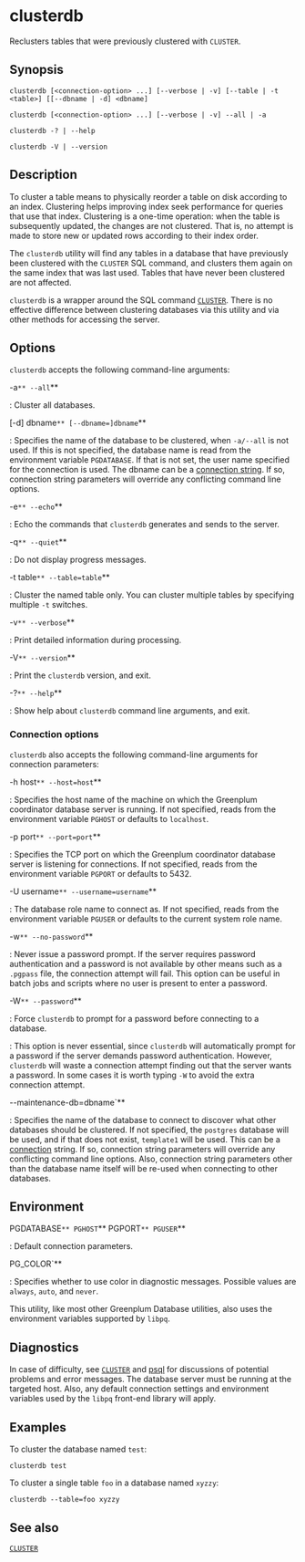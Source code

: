 # clusterdb

Reclusters tables that were previously clustered with `CLUSTER`.

## Synopsis

```shell
clusterdb [<connection-option> ...] [--verbose | -v] [--table | -t <table>] [[--dbname | -d] <dbname]

clusterdb [<connection-option> ...] [--verbose | -v] --all | -a

clusterdb -? | --help

clusterdb -V | --version
```

## Description

To cluster a table means to physically reorder a table on disk according to an index. Clustering helps improving index seek performance for queries that use that index. Clustering is a one-time operation: when the table is subsequently updated, the changes are not clustered. That is, no attempt is made to store new or updated rows according to their index order.

The `clusterdb` utility will find any tables in a database that have previously been clustered with the `CLUSTER` SQL command, and clusters them again on the same index that was last used. Tables that have never been clustered are not affected.

`clusterdb` is a wrapper around the SQL command [`CLUSTER`](/docs/sql-stmts/sql-stmt-cluster.md). There is no effective difference between clustering databases via this utility and via other methods for accessing the server.

## Options

`clusterdb` accepts the following command-line arguments:

-a`**
--all`**

:   Cluster all databases.

[-d] dbname`**
[--dbname=]dbname`**

:   Specifies the name of the database to be clustered, when `-a/--all` is not used. If this is not specified, the database name is read from the environment variable `PGDATABASE`. If that is not set, the user name specified for the connection is used. The dbname can be a [connection string](https://www.postgresql.org/docs/12/libpq-connect.html#LIBPQ-CONNSTRING). If so, connection string parameters will override any conflicting command line options.

-e`**
--echo`**

:   Echo the commands that `clusterdb` generates and sends to the server.

-q`**
--quiet`**

:   Do not display progress messages.

-t table`**
--table=table`**

:   Cluster the named table only. You can cluster multiple tables by specifying multiple `-t` switches.

-v`**
--verbose`**

:   Print detailed information during processing.

-V`**
--version`**

:   Print the `clusterdb` version, and exit.

-?`**
--help`**

:   Show help about `clusterdb` command line arguments, and exit.

### Connection options

`clusterdb` also accepts the following command-line arguments for connection parameters:

-h host`**
--host=host`**

:   Specifies the host name of the machine on which the Greenplum coordinator database server is running. If not specified, reads from the environment variable `PGHOST` or defaults to `localhost`.

-p port`**
--port=port`**

:   Specifies the TCP port on which the Greenplum coordinator database server is listening for connections. If not specified, reads from the environment variable `PGPORT` or defaults to 5432.

-U username`**
--username=username`**

:   The database role name to connect as. If not specified, reads from the environment variable `PGUSER` or defaults to the current system role name.

-w`**
--no-password`**

:   Never issue a password prompt. If the server requires password authentication and a password is not available by other means such as a `.pgpass` file, the connection attempt will fail. This option can be useful in batch jobs and scripts where no user is present to enter a password.

-W`**
--password`**

:   Force `clusterdb` to prompt for a password before connecting to a database.

:   This option is never essential, since `clusterdb` will automatically prompt for a password if the server demands password authentication. However, `clusterdb` will waste a connection attempt finding out that the server wants a password. In some cases it is worth typing `-W` to avoid the extra connection attempt.

--maintenance-db=dbname`**

:   Specifies the name of the database to connect to discover what other databases should be clustered. If not specified, the `postgres` database will be used, and if that does not exist, `template1` will be used. This can be a [connection](https://www.postgresql.org/docs/12/libpq-connect.html#LIBPQ-CONNSTRING) string. If so, connection string parameters will override any conflicting command line options. Also, connection string parameters other than the database name itself will be re-used when connecting to other databases.

## Environment

PGDATABASE`**
PGHOST`**
PGPORT`**
PGUSER`**

:   Default connection parameters.

PG_COLOR`**

:   Specifies whether to use color in diagnostic messages. Possible values are `always`, `auto`, and `never`.

This utility, like most other Greenplum Database utilities, also uses the environment variables supported by `libpq`.

## Diagnostics

In case of difficulty, see [`CLUSTER`](/docs/sql-stmts/sql-stmt-cluster.md) and [psql](/docs/system-utilities/psql.md) for discussions of potential problems and error messages. The database server must be running at the targeted host. Also, any default connection settings and environment variables used by the `libpq` front-end library will apply.

## Examples

To cluster the database named `test`:

```shell
clusterdb test
```

To cluster a single table `foo` in a database named `xyzzy`:

```shell
clusterdb --table=foo xyzzy
```

## See also

[`CLUSTER`](/docs/sql-stmts/sql-stmt-cluster.md)
